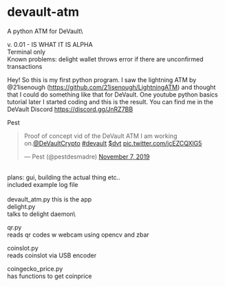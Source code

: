 # devault-atm
A python ATM for DeVault\

v. 0.01 - IS WHAT IT IS ALPHA\
Terminal only\
Known problems: delight wallet throws error if there are unconfirmed transactions

Hey! So this is my first python program. I saw the lightning ATM by @21isenough (https://github.com/21isenough/LightningATM)
and thought that I could do something like that for DeVault. One youtube python basics tutorial later I started coding and this is the result.
You can find me in the DeVault Discord https://discord.gg/JnRZ7BB 

Pest

<blockquote class="twitter-tweet"><p lang="en" dir="ltr">Proof of concept vid of the DeVault ATM I am working on.<a href="https://twitter.com/DeVaultCrypto?ref_src=twsrc%5Etfw">@DeVaultCrypto</a> <a href="https://twitter.com/hashtag/devault?src=hash&amp;ref_src=twsrc%5Etfw">#devault</a> <a href="https://twitter.com/search?q=%24dvt&amp;src=ctag&amp;ref_src=twsrc%5Etfw">$dvt</a> <a href="https://t.co/jcEZCQXlG5">pic.twitter.com/jcEZCQXlG5</a></p>&mdash; Pest (@pestdesmadre) <a href="https://twitter.com/pestdesmadre/status/1192302105219997696?ref_src=twsrc%5Etfw">November 7, 2019</a></blockquote> <script async src="https://platform.twitter.com/widgets.js" charset="utf-8"></script>

\
plans: gui, building the actual thing etc..
\
included example log file\
\
devault_atm.py
this is the app
\
delight.py\
talks to delight daemon\

qr.py\
reads qr codes w webcam using opencv and zbar

coinslot.py\
reads coinslot via USB encoder

coingecko_price.py\
has functions to get coinprice
